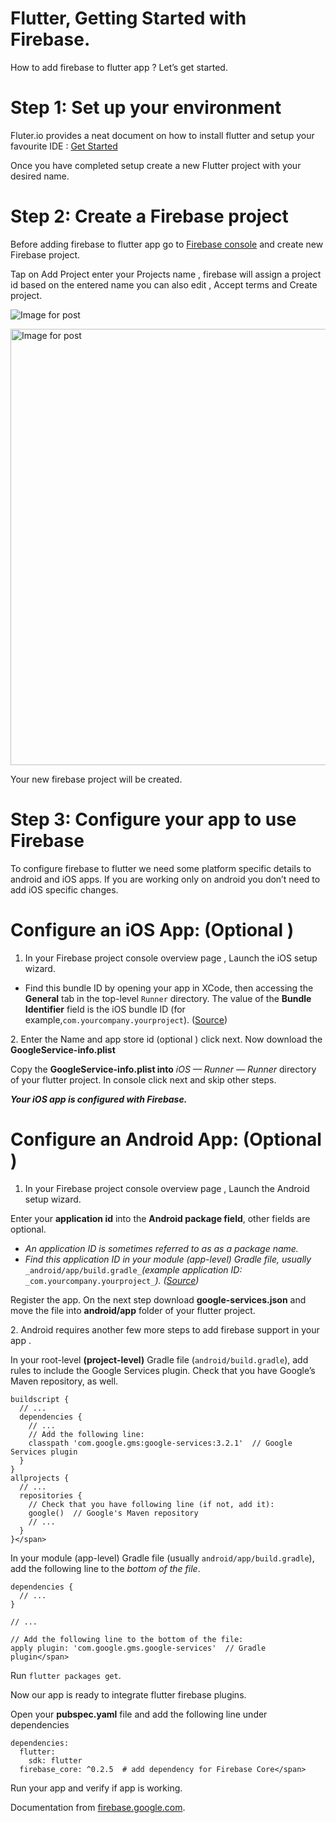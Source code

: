 # Flutter, Getting Started with Firebase.

How to add firebase to flutter app ? Let’s get started.

# Step 1: Set up your environment

Fluter.io provides a neat document on how to install flutter and setup your favourite IDE : [Get Started](https://flutter.dev/docs/get-started/install/macos)

Once you have completed setup create a new Flutter project with your desired name.

# Step 2: Create a Firebase project

Before adding firebase to flutter app go to [Firebase console](https://console.firebase.google.com/) and create new Firebase project.

Tap on Add Project enter your Projects name , firebase will assign a project id based on the entered name you can also edit , Accept terms and Create project.

![Image for post](https://miro.medium.com/max/50/1*yrx6SuCPr2dNJohzB4WZag.png?q=20)

<noscript><img alt="Image for post" class="s t u by ai" src="https://miro.medium.com/max/1178/1*yrx6SuCPr2dNJohzB4WZag.png" width="589" height="698" srcSet="https://miro.medium.com/max/552/1*yrx6SuCPr2dNJohzB4WZag.png 276w, https://miro.medium.com/max/1104/1*yrx6SuCPr2dNJohzB4WZag.png 552w, https://miro.medium.com/max/1178/1*yrx6SuCPr2dNJohzB4WZag.png 589w" sizes="589px"/></noscript>

Your new firebase project will be created.

# Step 3: Configure your app to use Firebase

To configure firebase to flutter we need some platform specific details to android and iOS apps. If you are working only on android you don’t need to add iOS specific changes.

# Configure an iOS App: (Optional )

1.  In your Firebase project console overview page , Launch the iOS setup wizard.

*   Find this bundle ID by opening your app in XCode, then accessing the **General** tab in the top-level `Runner` directory. The value of the **Bundle Identifier** field is the iOS bundle ID (for example,`com.yourcompany.yourproject`). ([Source](https://firebase.google.com/docs/flutter/setup))

2\. Enter the Name and app store id (optional ) click next. Now download the **GoogleService-info.plist**

Copy the **GoogleService-info.plist into** _iOS — Runner — Runner_ directory of your flutter project. In console click next and skip other steps.

**_Your iOS app is configured with Firebase._**

# Configure an Android App: (Optional )

1.  In your Firebase project console overview page , Launch the Android setup wizard.

Enter your **application id** into the **Android package field**, other fields are optional.

*   _An application ID is sometimes referred to as as a package name._
*   _Find this application ID in your module (app-level) Gradle file, usually_ `_android/app/build.gradle_`_(example application ID:_ `_com.yourcompany.yourproject_`_). (_[_Source_](https://firebase.google.com/docs/flutter/setup)_)_

Register the app. On the next step download **google-services.json** and move the file into **android/app** folder of your flutter project.

2\. Android requires another few more steps to add firebase support in your app .

In your root-level **(project-level)** Gradle file (`android/build.gradle`), add rules to include the Google Services plugin. Check that you have Google’s Maven repository, as well.


```
buildscript {
  // ...
  dependencies {
    // ...
    // Add the following line:
    classpath 'com.google.gms:google-services:3.2.1'  // Google Services plugin
  }
}
allprojects {
  // ...
  repositories {
    // Check that you have following line (if not, add it):
    google()  // Google's Maven repository
    // ...
  }
}</span>
```


In your module (app-level) Gradle file (usually `android/app/build.gradle`), add the following line to the _bottom of the file_.


```
dependencies {
  // ...
}

// ...

// Add the following line to the bottom of the file:
apply plugin: 'com.google.gms.google-services'  // Gradle plugin</span>
```


Run `flutter packages get`.

Now our app is ready to integrate flutter firebase plugins.

Open your **pubspec.yaml** file and add the following line under dependencies


```
dependencies:
  flutter:
    sdk: flutter
  firebase_core: ^0.2.5  # add dependency for Firebase Core</span>
```


Run your app and verify if app is working.

Documentation from [firebase.google.com](https://firebase.google.com/docs/flutter/setup).
